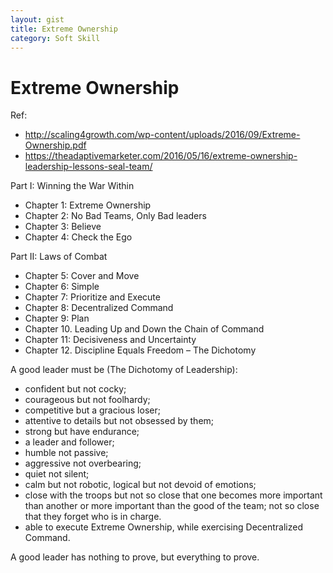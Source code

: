 ```yaml
---
layout: gist
title: Extreme Ownership
category: Soft Skill
---
```


# Extreme Ownership

Ref:
- <http://scaling4growth.com/wp-content/uploads/2016/09/Extreme-Ownership.pdf>
- <https://theadaptivemarketer.com/2016/05/16/extreme-ownership-leadership-lessons-seal-team/>


Part I: Winning the War Within
- Chapter 1: Extreme Ownership
- Chapter 2: No Bad Teams, Only Bad leaders
- Chapter 3: Believe
- Chapter 4: Check the Ego

Part II: Laws of Combat
- Chapter 5: Cover and Move
- Chapter 6: Simple
- Chapter 7: Prioritize and Execute
- Chapter 8: Decentralized Command
- Chapter 9: Plan
- Chapter 10. Leading Up and Down the Chain of Command
- Chapter 11: Decisiveness and Uncertainty
- Chapter 12. Discipline Equals Freedom – The Dichotomy


A good leader must be (The Dichotomy of Leadership):
- confident but not cocky;
- courageous but not foolhardy;
- competitive but a gracious loser;
- attentive to details but not obsessed by them;
- strong but have endurance;
- a leader and follower;
- humble not passive;
- aggressive not overbearing;
- quiet not silent;
- calm but not robotic, logical but not devoid of emotions;
- close with the troops but not so close that one becomes more important than another or more important than the good of the team; not so close that they forget who is in charge.
- able to execute Extreme Ownership, while exercising Decentralized Command.

A good leader has nothing to prove, but everything to prove. 
